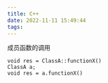 ```yaml
---
title: C++
date: 2022-11-11 15:49:44
tags:
---
```

成员函数的调用
```
void res = ClassA::functionX()
ClassA a;
void res = a.functionX()
```